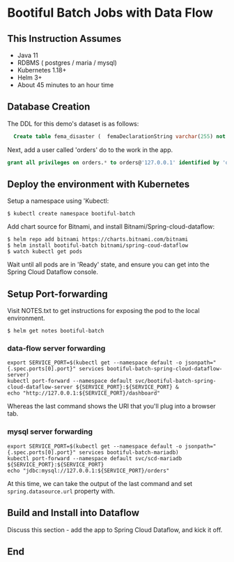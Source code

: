 # Bootiful Batch Jobs with Data Flow

## This Instruction Assumes

 * Java 11
 * RDBMS ( postgres / maria / mysql)
 * Kubernetes 1.18+
 * Helm 3+
 * About 45 minutes to an hour time
 
## Database Creation

The DDL for this demo's dataset is as follows:

```sql
  Create table fema_disaster (  femaDeclarationString varchar(255) not null, disasterNumber varchar(255) not null, state varchar(255) not null, declarationType varchar(255) not null, declarationDate varchar(255) not null, fyDeclared varchar(255) not null, incidentType varchar(255) not null, declarationTitle varchar(255) not null, ihProgramDeclared varchar(255) not null, iaProgramDeclared varchar(255) not null, paProgramDeclared varchar(255) not null, hmProgramDeclared varchar(255) not null, incidentBeginDate varchar(255) not null, incidentEndDate varchar(255) not null, disasterCloseoutDate varchar(255) not null, fipsStateCode varchar(255) not null, fipsCountyCode varchar(255) not null, placeCode varchar(255) not null, designatedArea varchar(255) not null, declarationRequestNumber varchar(255) not null, hash varchar(255) not null unique, lastRefresh varchar(255) not null, id varchar(255) not null );
```

Next, add a user called 'orders' do to the work in the app.

```sql
grant all privileges on orders.* to orders@'127.0.0.1' identified by 'orders';
```
## Deploy the environment with Kubernetes

Setup a namespace using 'Kubectl:
```shell script
$ kubectl create namespace bootiful-batch 
```

Add chart source for Bitnami, and install Bitnami/Spring-cloud-dataflow:

```shell script
$ helm repo add bitnami https://charts.bitnami.com/bitnami
$ helm install bootiful-batch bitnami/spring-coud-dataflow
$ watch kubectl get pods
```

Wait until all pods are in 'Ready' state, and ensure you can get into 
the Spring Cloud Dataflow console. 

## Setup Port-forwarding 

Visit NOTES.txt to get instructions for exposing the  pod to the local environment.

```shell script 
$ helm get notes bootiful-batch
```

### data-flow server forwarding 

```shell script
export SERVICE_PORT=$(kubectl get --namespace default -o jsonpath="{.spec.ports[0].port}" services bootiful-batch-spring-cloud-dataflow-server)
kubectl port-forward --namespace default svc/bootiful-batch-spring-cloud-dataflow-server ${SERVICE_PORT}:${SERVICE_PORT} &
echo "http://127.0.0.1:${SERVICE_PORT}/dashboard"
```

Whereas the last command shows the URI that you'll plug into a browser tab.

### mysql server forwarding

```shell script
export SERVICE_PORT=$(kubectl get --namespace default -o jsonpath="{.spec.ports[0].port}" services bootiful-batch-mariadb)
kubectl port-forward --namespace default svc/scd-mariadb ${SERVICE_PORT}:${SERVICE_PORT}
echo "jdbc:mysql://127.0.0.1:${SERVICE_PORT}/orders"
```

At this time, we can take the output of the last command and set `spring.datasource.url` property with.

## Build and Install into Dataflow

Discuss this section - add the app to Spring Cloud Dataflow, and kick it off.

## End